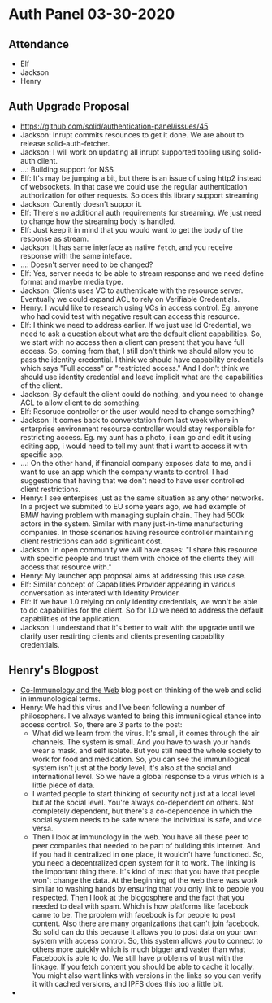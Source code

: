# Auth Panel 03-30-2020

## Attendance
 - Elf
 - Jackson
 - Henry

## Auth Upgrade Proposal
 - https://github.com/solid/authentication-panel/issues/45
 - Jackson: Inrupt commits resounces to get it done. We are about to release solid-auth-fetcher.
 - Jackson: I will work on updating all inrupt supported tooling using solid-auth client.
 - ...: Building support for NSS
 - Elf: It's may be jumping a bit, but there is an issue of using http2 instead of websockets. In that case we could use the regular authentication authorization for other requests. So does this library support streaming
 - Jackson: Curently doesn't suppor it. 
 - Elf: There's no additional auth requirements for streaming. We just need to change how the streaming body is handled.
 - Elf: Just keep it in mind that you would want to get the body of the response as stream.
 - Jackson: It has same interface as native `fetch`, and you receive response with the same inteface.
 - ...: Doesn't server need to be changed?
 - Elf: Yes, server needs to be able to stream response and we need define format and maybe media type.
 - Jackson: Clients uses VC to authenticate with the resource server. Eventually we could expand ACL to rely on Verifiable Credentials.
 - Henry: I would like to research using VCs in access control. Eg. anyone who had covid test with negative result can access this resource.
 - Elf: I think we need to address earlier. If we just use Id Credential, we need to ask a question about what are the default client capabilities. So, we start with no access then a client can present that you have full access. So, coming from that, I still don't think we should allow you to pass the identity credential. I think we should have capability credentials which says "Full access" or "restricted access." And I don't think we should use identity credential and leave implicit what are the capabilities of the client.
 - Jackson: By default the client could do nothing, and you need to change ACL to allow client to do something.
 - Elf: Resoruce controller or the user would need to change something?
 - Jackson: It comes back to converstation from last week where in enterprise environment resource controller would stay responsible for restricting access. Eg. my aunt has a photo, i can go and edit it using editing app, i would need to tell my aunt that i want to access it with specific app.
 - ...: On the other hand, if financial company exposes data to me, and i want to use an app which the company wants to control. I had suggestions that having that we don't need to have user controlled client restrictions.
 - Henry: I see enterpises just as the same situation as any other networks. In a project we submited to EU some years ago, we had example of BMW having problem with managing suplain chain. They had 500k actors in the system. Similar with many just-in-time manufacturing companies. In those scenarios having resource controller maintaining client restrictions can add significant cost.
 - Jackson: In open community we will have cases: "I share this resource with specific people and trust them with choice of the clients they will access that resource with."
 - Henry: My launcher app proposal aims at addressing this use case.
 - Elf: Similar concept of Capabilities Provider appearing in various conversation as interated with Identity Provider.
 - Elf: If we have 1.0 relying on only identity credentials, we won't be able to do capabilities for the client. So for 1.0 we need to address the default capabilities of the application.
 - Jackson: I understand that it's better to wait with the upgrade until we clarify user restirting clients and clients presenting capability credentials.

## Henry's Blogpost
 - [Co-Immunology and the Web](https://medium.com/@bblfish/co-immunology-and-the-web-43379b46688e) blog post on thinking of the web and solid in immunological terms.
 - Henry: We had this virus and I've been following a number of philosophers. I've always wanted to bring this immunilogical stance into access control. So, there are 3 parts to the post:
     - What did we learn from the virus. It's small, it comes through the air channels. The system is small. And you have to wash your hands wear a mask, and self isolate. But you still need the whole society to work for food and medication. So, you can see the immunilogical system isn't just at the body level, it's also at the social and international level. So we have a global response to a virus which is a little piece of data.
     - I wanted people to start thinking of security not just at a local level but at the social level. You're always co-dependent on others. Not completely dependent, but there's a co-dependence in which the social system needs to be safe where the individual is safe, and vice versa.
     - Then I look at immunology in the web. You have all these peer to peer companies that needed to be part of building this internet. And if you had it centralized in one place, it wouldn't have functioned. So, you need a decentralized open system for it to work. The linking is the important thing there. It's kind of trust that you have that people won't change the data. At the beginning of the web there was work similar to washing hands by ensuring that you only link to people you respected. Then I look at the blogosphere and the fact that you needed to deal with spam. Which is how platforms like facebook came to be. The problem with facebook is for people to post content. Also there are many organizations that can't join facebook. So solid can do this because it allows you to post data on your own system with access control. So, this system allows you to connect to others more quickly which is much bigger and vaster than what Facebook is able to do. We still have problems of trust with the linkage. If you fetch content you should be able to cache it locally. You might also want links with versions in the links so you can verify it with cached versions, and IPFS does this too a little bit. 
 - 

